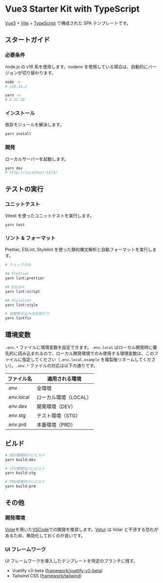# Vue3 Starter Kit with TypeScript

[Vue3](https://v3.ja.vuejs.org/) + [Vite](https://ja.vitejs.dev/) + [TypeScript](https://www.typescriptlang.org/) で構成された SPA テンプレートです。

## スタートガイド

### 必要条件

node.js の v16 系を使用します。nodenv を使用している場合は、自動的にバージョンが切り替わります。

```sh
node -v
# v16.14.2

yarn -v
# 1.22.18
```

### インストール

依存モジュールを解決します。

```sh
yarn install
```

### 開発

ローカルサーバーを起動します。

```sh
yarn dev
# http://localhost:5173/
```

## テストの実行

### ユニットテスト

Vitest を使ったユニットテストを実行します。

```
yarn test
```

### リント & フォーマット

Prettier, ESLint, Stylelint を使った静的構文解析と自動フォーマットを実行します。

```sh
# チェックのみ

## Prettier
yarn lint:prettier

## ESLint
yarn lint:script

## Stylelint
yarn lint:style

# 自動修正込みの全部入り
yarn lintfix
```

## 環境変数

`.env.*` ファイルに環境変数を設定できます。`.env.local` はローカル開発時に優先的に読み込まれるので、ローカル開発環境でのみ使用する環境変数は、このファイルに指定してください（`.env.local.example` を複製後リネームしてください）。`.env.*` ファイルの対応は以下の通りです。

| ファイル名 | 適用される環境        |
| ---------- | --------------------- |
| .env       | 全環境                |
| .env.local | ローカル環境（LOCAL） |
| .env.dev   | 開発環境（DEV）       |
| .env.stg   | テスト環境（STG）     |
| .env.prd   | 本番環境（PRD）       |

## ビルド

```sh
# DEV環境向けにビルド
yarn build:dev

# STG環境向けにビルド
yarn build:stg

# PRD環境向けにビルド
yarn build:prd
```

## その他

### 開発環境

[Volar](https://marketplace.visualstudio.com/items?itemName=johnsoncodehk.volar)を用いた[VSCode](https://code.visualstudio.com/)での開発を推奨します。[Vetur](https://marketplace.visualstudio.com/items?itemName=octref.vetur) は Volar と干渉する恐れがあるため、無効化しておくのが良いです。

### UI フレームワーク

UI フレームワークを導入したテンプレートを特定のブランチに残す。

- Vuetify v3-beta ([framework/vuetify-v3-beta](https://bitbucket.org/sonicmoov/vue3-starter-kit-ts/branch/framework/vuetify-v3-beta))
- Tailwind CSS ([framework/tailwind](https://bitbucket.org/sonicmoov/vue3-starter-kit-ts/branch/framework/tailwind))

<!-- ### Git Hook (pre-commit)

コミットの直前にステージングエリアにあるファイルに対して、リントとフォーマットを実行しています（[lint-staged](https://github.com/okonet/lint-staged) と [simple-git-hooks](https://github.com/toplenboren/simple-git-hooks) を利用）。ルールに基づいて自動修正できなかった場合コミットが失敗するので、修正して再度コミットしてください。 -->
